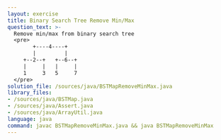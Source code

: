 ```yaml
---
layout: exercise
title: Binary Search Tree Remove Min/Max
question_text: >-
  Remove min/max from binary search tree
  <pre>
        +----4----+
        |         |
     +--2--+   +--6--+
     |     |   |     |
     1     3   5     7
  </pre>
solution_file: /sources/java/BSTMapRemoveMinMax.java
library_files:
- /sources/java/BSTMap.java
- /sources/java/Assert.java
- /sources/java/ArrayUtil.java
language: java
command: javac BSTMapRemoveMinMax.java && java BSTMapRemoveMinMax
---
```

